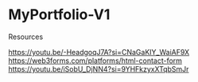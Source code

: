 ﻿# MyPortfolio-V1
Resources


https://youtu.be/-HeadgoqJ7A?si=CNaGaKIY_WaiAF9X
https://web3forms.com/platforms/html-contact-form
https://youtu.be/iSobU_DjNN4?si=9YHFkzyxXTqbSmJr


